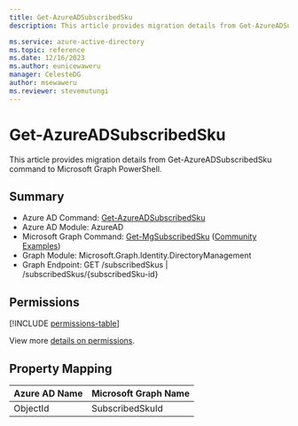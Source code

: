 ```yaml
---
title: Get-AzureADSubscribedSku
description: This article provides migration details from Get-AzureADSubscribedSku command to Microsoft Graph PowerShell.

ms.service: azure-active-directory
ms.topic: reference
ms.date: 12/16/2023
ms.author: eunicewaweru
manager: CelesteDG
author: msewaweru
ms.reviewer: stevemutungi
---
```


# Get-AzureADSubscribedSku

This article provides migration details from Get-AzureADSubscribedSku command to Microsoft Graph PowerShell.

## Summary

+ Azure AD Command: [Get-AzureADSubscribedSku](/powershell/module/azuread/get-azureadsubscribedsku)
+ Azure AD Module: AzureAD
+ Microsoft Graph Command: [Get-MgSubscribedSku](/powershell/module/microsoft.graph.identity.directorymanagement/get-mgsubscribedsku) ([Community Examples](https://github.com/orgs/msgraph/discussions?discussions_q=Get-MgSubscribedSku))
+ Graph Module: Microsoft.Graph.Identity.DirectoryManagement
+ Graph Endpoint:  GET /subscribedSkus | /subscribedSkus/{subscribedSku-id}

## Permissions

[!INCLUDE [permissions-table](~/graphref/api-reference/v1.0/includes/permissions/subscribedsku-get-permissions.md)]

View more [details on permissions](/graph/api/subscribedsku-get#permissions).

## Property Mapping

|Azure AD Name|Microsoft Graph Name|
|---|---|
|ObjectId|SubscribedSkuId|